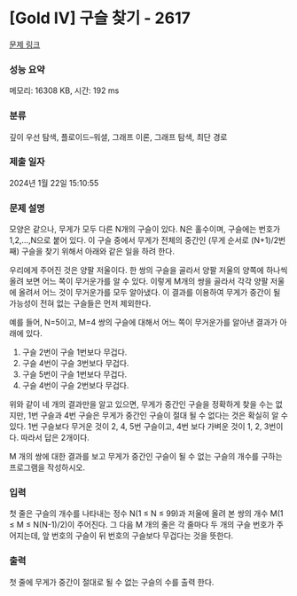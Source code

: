 # [Gold IV] 구슬 찾기 - 2617 

[문제 링크](https://www.acmicpc.net/problem/2617) 

### 성능 요약

메모리: 16308 KB, 시간: 192 ms

### 분류

깊이 우선 탐색, 플로이드–워셜, 그래프 이론, 그래프 탐색, 최단 경로

### 제출 일자

2024년 1월 22일 15:10:55

### 문제 설명

<p>모양은 같으나, 무게가 모두 다른 N개의 구슬이 있다. N은 홀수이며, 구슬에는 번호가 1,2,...,N으로 붙어 있다. 이 구슬 중에서 무게가 전체의 중간인 (무게 순서로 (N+1)/2번째) 구슬을 찾기 위해서 아래와 같은 일을 하려 한다.</p>

<p>우리에게 주어진 것은 양팔 저울이다. 한 쌍의 구슬을 골라서 양팔 저울의 양쪽에 하나씩 올려 보면 어느 쪽이 무거운가를 알 수 있다. 이렇게 M개의 쌍을 골라서 각각 양팔 저울에 올려서 어느 것이 무거운가를 모두 알아냈다. 이 결과를 이용하여 무게가 중간이 될 가능성이 전혀 없는 구슬들은 먼저 제외한다.</p>

<p>예를 들어, N=5이고, M=4 쌍의 구슬에 대해서 어느 쪽이 무거운가를 알아낸 결과가 아래에 있다.</p>

<ol>
	<li>구슬 2번이 구슬 1번보다 무겁다.</li>
	<li>구슬 4번이 구슬 3번보다 무겁다.</li>
	<li>구슬 5번이 구슬 1번보다 무겁다.</li>
	<li>구슬 4번이 구슬 2번보다 무겁다.</li>
</ol>

<p>위와 같이 네 개의 결과만을 알고 있으면, 무게가 중간인 구슬을 정확하게 찾을 수는 없지만, 1번 구슬과 4번 구슬은 무게가 중간인 구슬이 절대 될 수 없다는 것은 확실히 알 수 있다. 1번 구슬보다 무거운 것이 2, 4, 5번 구슬이고, 4번 보다 가벼운 것이 1, 2, 3번이다. 따라서 답은 2개이다.</p>

<p>M 개의 쌍에 대한 결과를 보고 무게가 중간인 구슬이 될 수 없는 구슬의 개수를 구하는 프로그램을 작성하시오.</p>

### 입력 

 <p>첫 줄은 구슬의 개수를 나타내는 정수 N(1 ≤ N ≤ 99)과 저울에 올려 본 쌍의 개수 M(1 ≤ M ≤ N(N-1)/2)이 주어진다. 그 다음 M 개의 줄은 각 줄마다 두 개의 구슬 번호가 주어지는데, 앞 번호의 구슬이 뒤 번호의 구슬보다 무겁다는 것을 뜻한다.</p>

### 출력 

 <p>첫 줄에 무게가 중간이 절대로 될 수 없는 구슬의 수를 출력 한다.</p>

